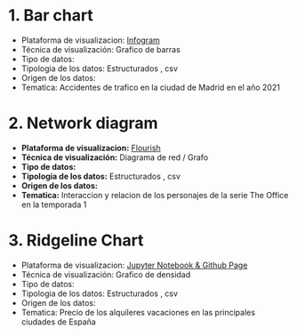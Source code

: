# 1. Bar chart

* Plataforma de visualizacion: [Infogram](https://infogram.com/madrid-traffic-accidents-2021-1h8n6m3nzyr5j4x?live)
* Técnica de visualización: Grafico de barras
* Tipo de datos:
* Tipologia de los datos: Estructurados , csv
* Origen de los datos:
* Tematica: Accidentes de trafico en la ciudad de Madrid en el año 2021

# 2. Network diagram 

* **Plataforma de visualizacion:** [Flourish](https://public.flourish.studio/visualisation/7741938/)
* **Técnica de visualización:** Diagrama de red / Grafo
* **Tipo de datos:**
* **Tipologia de los datos:** Estructurados , csv
* **Origen de los datos:**
* **Tematica:** Interaccion y relacion de los personajes de la serie The Office en la temporada 1

# 3. Ridgeline Chart 

* Plataforma de visualizacion: [Jupyter Notebook & Github Page](https://orezzak.github.io/orrezak.github.io/)
* Técnica de visualización: Grafico de densidad
* Tipo de datos:
* Tipologia de los datos: Estructurados , csv
* Origen de los datos:
* Tematica: Precio de los alquileres vacaciones en las principales ciudades de España
